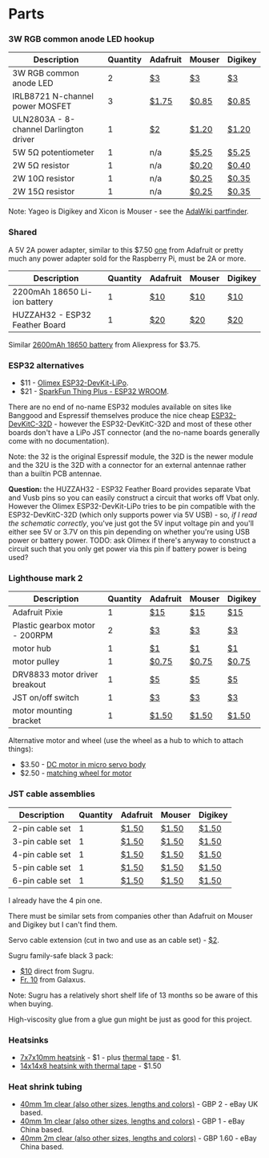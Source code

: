 Parts
=====

### 3W RGB common anode LED hookup

| Description | Quantity | Adafruit | Mouser | Digikey |
|-------------|----------|----------|--------|---------|
| 3W RGB common anode LED | 2 | [$3](https://www.adafruit.com/product/2530) | [$3](https://www.mouser.com/ProductDetail/485-2530) | [$3](https://www.digikey.com/product-detail/en/adafruit-industries-llc/2530/1528-2777-ND/9770538) |
| IRLB8721 N-channel power MOSFET | 3 | [$1.75](https://www.adafruit.com/product/355) | [$0.85](https://www.mouser.com/ProductDetail/942-IRLB8721PBF) | [$0.85](https://www.digikey.com/product-detail/en/infineon-technologies/IRLB8721PBF/IRLB8721PBF-ND/2127670) |
| ULN2803A - 8-channel Darlington driver | 1 | [$2](https://www.adafruit.com/product/970) | [$1.20](https://www.mouser.com/ProductDetail/511-ULN2803A) | [$1.20](https://www.digikey.com/product-detail/en/stmicroelectronics/ULN2803A/497-2356-5-ND/599591) |
| 5W 5&ohm; potentiometer | 1 | n/a | [$5.25](https://www.mouser.com/ProductDetail/774-026TB32R5A0B1A1) | [$5.25](https://www.digikey.com/product-detail/en/cts-electrocomponents/026TB32R5A0B1A1/CT2150-ND/203771) |
| 2W 5&ohm; resistor | 1 | n/a | [$0.20](https://www.mouser.com/ProductDetail/282-5.1-RC) | [$0.40](https://www.digikey.com/product-detail/en/yageo/FMP200JR-52-5R1/5.1ZCT-ND/2059023) |
| 2W 10&ohm; resistor | 1 | n/a | [$0.25](https://www.mouser.com/ProductDetail/282-10-RC) | [$0.35](https://www.digikey.com/product-detail/en/yageo/FMP200JR-52-10R/10ZCT-ND/2058964) |
| 2W 15&ohm; resistor | 1 | n/a | [$0.25](https://www.mouser.com/ProductDetail/282-15-RC) | [$0.35](https://www.digikey.com/product-detail/en/yageo/FMP200JR-52-15R/15ZCT-ND/2058972) |

Note: Yageo is Digikey and Xicon is Mouser - see the [AdaWiki partfinder](https://www.ladyada.net/wiki/partfinder).

### Shared

A 5V 2A power adapter, similar to this $7.50 [one](https://www.adafruit.com/product/1995) from Adafruit or pretty much any power adapter sold for the Raspberry Pi, must be 2A or more.

| Description | Quantity | Adafruit | Mouser | Digikey |
|-------------|----------|----------|--------|---------|
| 2200mAh 18650 Li-ion battery | 1 | [$10](https://www.adafruit.com/product/1781) | [$10](https://www.mouser.com/ProductDetail/485-1781) | [$10](https://www.digikey.com/product-detail/en/adafruit-industries-llc/1781/1528-1836-ND/5054543) |
| HUZZAH32 - ESP32 Feather Board | 1 | [$20](https://www.adafruit.com/product/3405) | [$20](https://www.mouser.com/ProductDetail/485-3405) | [$20](https://www.digikey.com/product-detail/en/adafruit-industries-llc/3405/1528-2181-ND/7244967) |


Similar [2600mAh 18650 battery](https://www.aliexpress.com/item/32822109986.html) from Aliexpress for $3.75.

### ESP32 alternatives

* $11 - [Olimex ESP32-DevKit-LiPo](https://www.olimex.com/Products/IoT/ESP32/ESP32-DevKit-LiPo/open-source-hardware).
* $21 - [SparkFun Thing Plus - ESP32 WROOM](https://www.sparkfun.com/products/15663).

There are no end of no-name ESP32 modules available on sites like Banggood and Espressif themselves produce the nice cheap [ESP32-DevKitC-32D](https://www.mouser.com/ProductDetail/356-ESP32-DEVKITC32D) - however the ESP32-DevKitC-32D and most of these other boards don't have a LiPo JST connector (and the no-name boards generally come with no documentation).

Note: the 32 is the original Espressif module, the 32D is the newer module and the 32U is the 32D with a connector for an external antennae rather than a builtin PCB antennae.

**Question:** the HUZZAH32 - ESP32 Feather Board provides separate Vbat and Vusb pins so you can easily construct a circuit that works off Vbat only. However the Olimex ESP32-DevKit-LiPo tries to be pin compatible with the ESP32-DevKitC-32D (which only supports power via 5V USB) - so, _if I read the schematic correctly_, you've just got the 5V input voltage pin and you'll either see 5V or 3.7V on this pin depending on whether you're using USB power or battery power. TODO: ask Olimex if there's anyway to construct a circuit such that you only get power via this pin if battery power is being used?

### Lighthouse mark 2

| Description | Quantity | Adafruit | Mouser | Digikey |
|-------------|----------|----------|--------|---------|
| Adafruit Pixie | 1 | [$15](https://www.adafruit.com/product/2741) |  [$15](https://www.mouser.com/ProductDetail/485-2741) | [$15](https://www.digikey.com/product-detail/en/adafruit-industries-llc/2741/1528-1538-ND/5804104) |
| Plastic gearbox motor - 200RPM | 2 | [$3](https://www.adafruit.com/product/3777) | [$3](https://www.mouser.com/ProductDetail/485-3777) | [$3](https://www.digikey.com/product-detail/en/adafruit-industries-llc/3777/1528-2589-ND/8687221) |
| motor hub | 1 | [$1](https://www.adafruit.com/product/3880) | [$1](https://www.mouser.com/ProductDetail/485-3880) | [$1](https://www.digikey.com/product-detail/en/adafruit-industries-llc/3880/1528-2699-ND/9603622) |
| motor pulley | 1 | [$0.75](https://www.adafruit.com/product/3789) | [$0.75](https://www.mouser.com/ProductDetail/485-3789) | [$0.75](https://www.digikey.com/product-detail/en/adafruit-industries-llc/3789/1528-2602-ND/9342241) |
| DRV8833 motor driver breakout | 1 | [$5](https://www.adafruit.com/product/3297) | [$5](https://www.mouser.com/ProductDetail/485-3297) | [$5](https://www.digikey.com/product-detail/en/adafruit-industries-llc/3297/1528-1795-ND/6419360) |
| JST on/off switch | 1 | [$3](https://www.adafruit.com/product/3064) | [$3](https://www.mouser.com/ProductDetail/485-3064) | [$3](https://www.digikey.com/product-detail/en/adafruit-industries-llc/3064/1528-1679-ND/6022074) |
| motor mounting bracket | 1 | [$1.50](https://www.adafruit.com/product/3768) | [$1.50](https://www.mouser.com/ProductDetail/485-3768) | [$1.50](https://www.digikey.com/product-detail/en/adafruit-industries-llc/3768/1528-2593-ND/9092301) |

Alternative motor and wheel (use the wheel as a hub to which to attach things):

* $3.50 - [DC motor in micro servo body](https://www.adafruit.com/product/2941)
* $2.50 - [matching wheel for motor](https://www.adafruit.com/product/2744)

### JST cable assemblies

| Description | Quantity | Adafruit | Mouser | Digikey |
|-------------|----------|----------|--------|---------|
| 2-pin cable set | 1 | [$1.50](https://www.adafruit.com/product/2880) | [$1.50](https://www.mouser.com/ProductDetail/485-2880) | [$1.50](https://www.digikey.com/product-detail/en/adafruit-industries-llc/2880/1528-1596-ND/5875804) |
| 3-pin cable set | 1 | [$1.50](https://www.adafruit.com/product/1663) | [$1.50](https://www.mouser.com/ProductDetail/485-1663) | [$1.50](https://www.digikey.com/product-detail/en/adafruit-industries-llc/1663/1528-2108-ND/7035021) |
| 4-pin cable set | 1 | [$1.50](https://www.adafruit.com/product/578) | [$1.50](https://www.mouser.com/ProductDetail/485-578) | [$1.50](https://www.digikey.com/product-detail/en/adafruit-industries-llc/578/1528-1518-ND/5774321) |
| 5-pin cable set | 1 | [$1.50](https://www.adafruit.com/product/1664) | [$1.50](https://www.mouser.com/ProductDetail/485-1664) | [$1.50](https://www.digikey.com/product-detail/en/adafruit-industries-llc/1664/1528-2109-ND/7035022) |
| 6-pin cable set | 1 | [$1.50](https://www.adafruit.com/product/1665) | [$1.50](https://www.mouser.com/ProductDetail/485-1665) | [$1.50](https://www.digikey.com/product-detail/en/adafruit-industries-llc/1665/1528-2110-ND/7035023) |

I already have the 4 pin one.

There must be similar sets from companies other than Adafruit on Mouser and Digikey but I can't find them.

Servo cable extension (cut in two and use as an cable set) - [$2](https://www.adafruit.com/product/972).

Sugru family-safe black 3 pack:

* [$10](https://sugru.com/buy/family-safe-skin-friendly-formula-black-3-pack) direct from Sugru.
* [Fr. 10](https://www.galaxus.ch/en/s4/product/sugru-klebeknete-family-safe-3-stueck-schwarz-glues-12446856) from Galaxus.

Note: Sugru has a relatively short shelf life of 13 months so be aware of this when buying.

High-viscosity glue from a glue gun might be just as good for this project.

### Heatsinks

* [7x7x10mm heatsink](https://www.adafruit.com/product/1493) - $1 - plus [thermal tape](https://www.adafruit.com/product/1467) - $1.
* [14x14x8 heatsink with thermal tape](https://www.adafruit.com/product/3083) - $1.50

### Heat shrink tubing

* [40mm 1m clear (also other sizes, lengths and colors)](https://www.ebay.ie/itm/PVC-Heat-Shrink-Tubing-Wrap-RC-Battery-Pack-17mm-150mm-LiPO-NiMH-NiCd-UK/361275492238?hash=item541db2878e:m:mNnqT-c4-rSEm2ffvforNOg&var=630618338782) - GBP 2 - eBay UK based.
* [40mm 1m clear (also other sizes, lengths and colors)](https://www.ebay.ie/itm/17MM-103MM-Wide-PVC-Heat-Shrink-Tubing-Wrap-Lipo-Li-ion-NiCd-RC-Battery-Pack/390950012124?hash=item5b066fc4dc:m:mVJw-PpLDMtp3s11XBOzDPw&var=660566819761) - GBP 1 - eBay China based.
* [40mm 2m clear (also other sizes, lengths and colors)](https://www.ebay.ie/itm/17mm-103mm-PVC-Heat-Shrink-Tubing-Wrap-Lipo-Li-ion-Ni-MH-NiCd-RC-Battery-Pack/252489229777?hash=item3ac987e5d1:m:mQX3I1eDATr8xytV50t9PnQ&var=551375439082) - GBP 1.60 - eBay China based.
